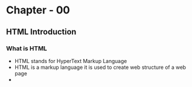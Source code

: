 # Chapter - 00
## HTML Introduction

### What is HTML

- HTML stands for HyperText Markup Language
- HTML is a markup language it is used to create web structure of a web page
- 